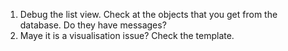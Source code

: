 1. Debug the list view. Check at the objects that you get from the database. Do they have messages?
2. Maye it is a visualisation issue? Check the template.
